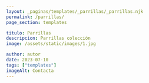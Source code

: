 ```yaml
---
layout: _paginas/templates/_parrillas/_parrillas.njk
permalink: /parrillas/
page_section: templates

titulo: Parrillas
descripcion: Parrillas colección
image: /assets/static/images/1.jpg

author: autor
date: 2023-07-10
tags: ["templates"]
imageAlt: Contacta
---
```

